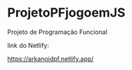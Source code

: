 # ProjetoPFjogoemJS
Projeto de Programação Funcional

link do Netlify:

https://arkanoidpf.netlify.app/